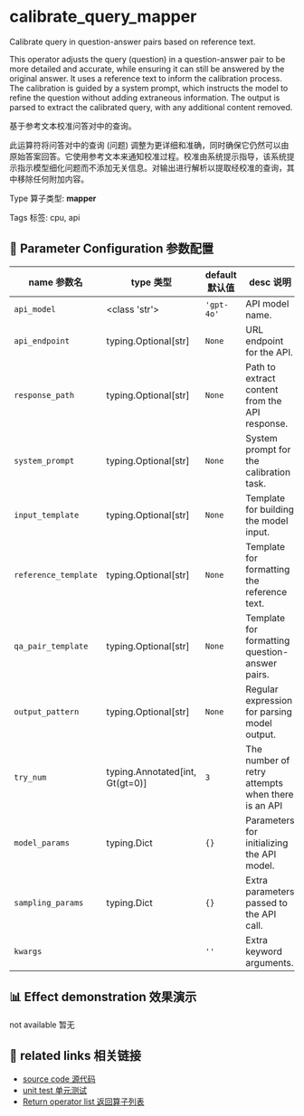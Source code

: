 # calibrate_query_mapper

Calibrate query in question-answer pairs based on reference text.

This operator adjusts the query (question) in a question-answer pair to be more detailed and accurate, while ensuring it can still be answered by the original answer. It uses a reference text to inform the calibration process. The calibration is guided by a system prompt, which instructs the model to refine the question without adding extraneous information. The output is parsed to extract the calibrated query, with any additional content removed.

基于参考文本校准问答对中的查询。

此运算符将问答对中的查询 (问题) 调整为更详细和准确，同时确保它仍然可以由原始答案回答。它使用参考文本来通知校准过程。校准由系统提示指导，该系统提示指示模型细化问题而不添加无关信息。对输出进行解析以提取经校准的查询，其中移除任何附加内容。

Type 算子类型: **mapper**

Tags 标签: cpu, api

## 🔧 Parameter Configuration 参数配置
| name 参数名 | type 类型 | default 默认值 | desc 说明 |
|--------|------|--------|------|
| `api_model` | <class 'str'> | `'gpt-4o'` | API model name. |
| `api_endpoint` | typing.Optional[str] | `None` | URL endpoint for the API. |
| `response_path` | typing.Optional[str] | `None` | Path to extract content from the API response. |
| `system_prompt` | typing.Optional[str] | `None` | System prompt for the calibration task. |
| `input_template` | typing.Optional[str] | `None` | Template for building the model input. |
| `reference_template` | typing.Optional[str] | `None` | Template for formatting the reference text. |
| `qa_pair_template` | typing.Optional[str] | `None` | Template for formatting question-answer pairs. |
| `output_pattern` | typing.Optional[str] | `None` | Regular expression for parsing model output. |
| `try_num` | typing.Annotated[int, Gt(gt=0)] | `3` | The number of retry attempts when there is an API |
| `model_params` | typing.Dict | `{}` | Parameters for initializing the API model. |
| `sampling_params` | typing.Dict | `{}` | Extra parameters passed to the API call. |
| `kwargs` |  | `''` | Extra keyword arguments. |

## 📊 Effect demonstration 效果演示
not available 暂无

## 🔗 related links 相关链接
- [source code 源代码](../../../data_juicer/ops/mapper/calibrate_query_mapper.py)
- [unit test 单元测试](../../../tests/ops/mapper/test_calibrate_query_mapper.py)
- [Return operator list 返回算子列表](../../Operators.md)